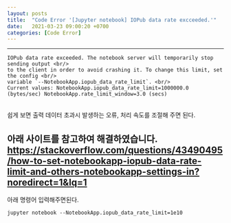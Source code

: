 ```yaml
---
layout: posts
title:  "Code Error '[Jupyter notebook] IOPub data rate excceeded.'"
date:   2021-03-23 09:00:20 +0700
categories: [Code Error]
---
```

<link rel = "stylesheet" href ="/static/css/bootstrap.min.css">


--------------------------
~~~
IOPub data rate exceeded. The notebook server will temporarily stop sending output <br/>
to the client in order to avoid crashing it. To change this limit, set the config <br/>
variable `--NotebookApp.iopub_data_rate_limit`. <br/>
Current values: NotebookApp.iopub_data_rate_limit=1000000.0 (bytes/sec) NotebookApp.rate_limit_window=3.0 (secs)
~~~
<br/>
쉽게 보면 출력 데이터 초과시 발생하는 오류, 처리 속도를 조절해 주면 된다.<br/>

아래 사이트를 참고하여 해결하였습니다.<br/>
https://stackoverflow.com/questions/43490495/how-to-set-notebookapp-iopub-data-rate-limit-and-others-notebookapp-settings-in?noredirect=1&lq=1
--------------------------
아래 명령어 입력해주면된다.<br/>
~~~
jupyter notebook --NotebookApp.iopub_data_rate_limit=1e10
~~~~
